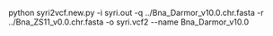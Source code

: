 
python syri2vcf.new.py -i syri.out -q ../Bna_Darmor_v10.0.chr.fasta -r ../Bna_ZS11_v0.0.chr.fasta -o syri.vcf2 --name Bna_Darmor_v10.0
